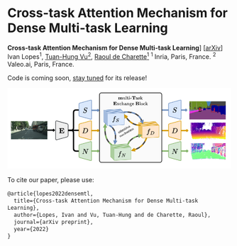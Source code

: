 # Cross-task Attention Mechanism for Dense Multi-task Learning

**Cross-task Attention Mechanism for Dense Multi-task Learning**] \[[arXiv](https://arxiv.org/abs/2206.08927)\] \
Ivan Lopes<sup>1</sup>,
[Tuan-Hung Vu<sup>2</sup>](https://tuanhungvu.github.io/),
[Raoul de Charette<sup>1</sup>](https://team.inria.fr/rits/membres/raoul-de-charette/)
<sup>1</sup> Inria, Paris, France.
<sup>2</sup> Valeo.ai, Paris, France.


Code is coming soon, [stay tuned](https://github.com/cv-rits/DenseMTL/watchers) for its release!

![teaser](teaser.png)

To cite our paper, please use:
```
@article{lopes2022densemtl,
  title={Cross-task Attention Mechanism for Dense Multi-task Learning},
  author={Lopes, Ivan and Vu, Tuan-Hung and de Charette, Raoul},
  journal={arXiv preprint},
  year={2022}
}
```
